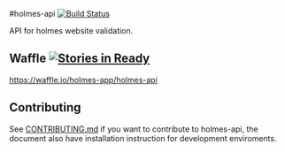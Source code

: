 #holmes-api [![Build Status](https://secure.travis-ci.org/holmes-app/holmes-api.png?branch=master)](https://travis-ci.org/holmes-app/holmes-api)

API for holmes website validation.


## Waffle [![Stories in Ready](https://badge.waffle.io/holmes-app/holmes-api.png?label=ready)](https://waffle.io/holmes-app/holmes-api)

https://waffle.io/holmes-app/holmes-api


## Contributing


See [CONTRIBUTING.md](/CONTRIBUTING.md) if you want to contribute to holmes-api, the document also have installation instruction for development enviroments.
